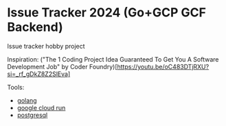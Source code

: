 # Issue Tracker 2024 (Go+GCP GCF Backend)

Issue tracker hobby project

Inspiration: ("The 1 Coding Project Idea Guaranteed To Get You A Software Development Job" by Coder Foundry)[https://youtu.be/oC483DTjRXU?si=_rf_gDkZ8Z2SlEva]

Tools:

- [golang](https://go.dev/)
- [google cloud run](https://cloud.google.com/run)
- [postgresql](https://www.postgresql.org/)
